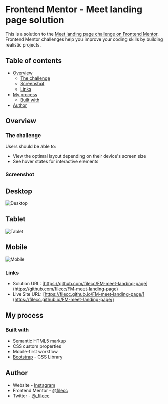 # Frontend Mentor - Meet landing page solution

This is a solution to the [Meet landing page challenge on Frontend Mentor](https://www.frontendmentor.io/challenges/meet-landing-page-rbTDS6OUR). Frontend Mentor challenges help you improve your coding skills by building realistic projects. 

## Table of contents

- [Overview](#overview)
  - [The challenge](#the-challenge)
  - [Screenshot](#screenshot)
  - [Links](#links)
- [My process](#my-process)
  - [Built with](#built-with)
- [Author](#author)


## Overview

### The challenge

Users should be able to:

- View the optimal layout depending on their device's screen size
- See hover states for interactive elements

### Screenshot

## Desktop
![Desktop](./desktop.png)

## Tablet
![Tablet](./tablet.png)

## Mobile
![Mobile](./mobile.png)


### Links

- Solution URL: [https://github.com/filecc/FM-meet-landing-page](https://github.com/filecc/FM-meet-landing-page)
- Live Site URL: [https://filecc.github.io/FM-meet-landing-page/](https://filecc.github.io/FM-meet-landing-page/)

## My process

### Built with

- Semantic HTML5 markup
- CSS custom properties
- Mobile-first workflow
- [Bootstrap](https://getbootstrap.com/) - CSS Library

## Author

- Website - [Instagram](https://www.instagram.com/filecc)
- Frontend Mentor - [@filecc](https://www.frontendmentor.io/profile/filecc)
- Twitter - [@_filecc](https://www.twitter.com/_filecc)
